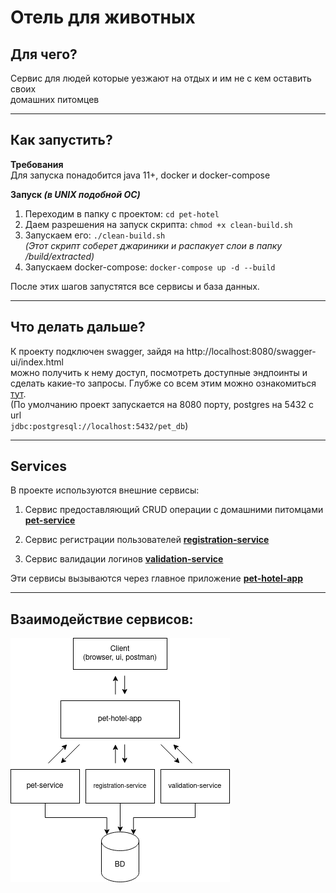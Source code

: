 # Отель для животных

## Для чего?

Сервис для людей которые уезжают на отдых и им не с кем оставить своих  
домашних питомцев

---

## Как запустить?

**Требования**  
Для запуска понадобится java 11+, docker и docker-compose

**Запуск _(в UNIX подобной OC)_**  
1) Переходим в папку с проектом: ``cd pet-hotel``
2) Даем разрешения на запуск скрипта: ``chmod +x clean-build.sh``
3) Запускаем его: ``./clean-build.sh``  
_(Этот скрипт соберет джариники и распакует слои в папку /build/extracted)_
4) Запускаем docker-compose: ``docker-compose up -d --build``

После этих шагов запустятся все сервисы и база данных.

---

## Что делать дальше?

К проекту подключен swagger, зайдя на http://localhost:8080/swagger-ui/index.html  
можно получить к нему доступ, посмотреть доступные эндпоинты и сделать какие-то запросы.
Глубже со всем этим можно ознакомиться [тут](#services).  
(По умолчанию проект запускается на 8080 порту, postgres на 5432 c url  
`jdbc:postgresql://localhost:5432/pet_db`) 

---

## Services

В проекте используются внешние сервисы:  
1) Сервис предоставляющий CRUD операции с домашними 
питомцами **[pet-service](./pet-service/README.md)**

2) Сервис регистрации пользователей **[registration-service](./registration-service/README.md)**

3) Сервис валидации логинов **[validation-service](./validation-service/README.md)**

Эти сервисы вызываются через главное приложение **[pet-hotel-app](./pet-hotel-app/README.md)**

---

## Взаимодействие сервисов:
![service relation](./img/pet-hotel.png)